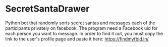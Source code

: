 # SecretSantaDrawer
Python bot that randomly sorts secret santas and messages each of the participants privately on facebook.
The program need a Facebook uid for each person you want to message.
In order to find it out, you must copy the link to the user's profile page and paste it here:
https://findmyfbid.in/
